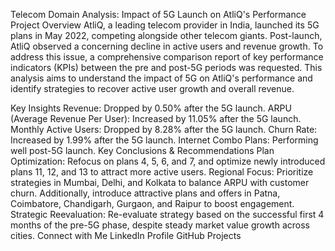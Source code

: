 Telecom Domain Analysis: Impact of 5G Launch on AtliQ's Performance
Project Overview
AtliQ, a leading telecom provider in India, launched its 5G plans in May 2022, competing alongside other telecom giants. Post-launch, AtliQ observed a concerning decline in active users and revenue growth. To address this issue, a comprehensive comparison report of key performance indicators (KPIs) between the pre and post-5G periods was requested. This analysis aims to understand the impact of 5G on AtliQ's performance and identify strategies to recover active user growth and overall revenue.

Key Insights
Revenue: Dropped by 0.50% after the 5G launch.
ARPU (Average Revenue Per User): Increased by 11.05% after the 5G launch.
Monthly Active Users: Dropped by 8.28% after the 5G launch.
Churn Rate: Increased by 1.99% after the 5G launch.
Internet Combo Plans: Performing well post-5G launch.
Key Conclusions & Recommendations
Plan Optimization: Refocus on plans 4, 5, 6, and 7, and optimize newly introduced plans 11, 12, and 13 to attract more active users.
Regional Focus: Prioritize strategies in Mumbai, Delhi, and Kolkata to balance ARPU with customer churn. Additionally, introduce attractive plans and offers in Patna, Coimbatore, Chandigarh, Gurgaon, and Raipur to boost engagement.
Strategic Reevaluation: Re-evaluate strategy based on the successful first 4 months of the pre-5G phase, despite steady market value growth across cities.
Connect with Me
LinkedIn Profile
GitHub Projects
